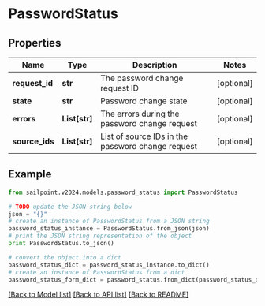 # PasswordStatus


## Properties

Name | Type | Description | Notes
------------ | ------------- | ------------- | -------------
**request_id** | **str** | The password change request ID | [optional] 
**state** | **str** | Password change state | [optional] 
**errors** | **List[str]** | The errors during the password change request | [optional] 
**source_ids** | **List[str]** | List of source IDs in the password change request | [optional] 

## Example

```python
from sailpoint.v2024.models.password_status import PasswordStatus

# TODO update the JSON string below
json = "{}"
# create an instance of PasswordStatus from a JSON string
password_status_instance = PasswordStatus.from_json(json)
# print the JSON string representation of the object
print PasswordStatus.to_json()

# convert the object into a dict
password_status_dict = password_status_instance.to_dict()
# create an instance of PasswordStatus from a dict
password_status_form_dict = password_status.from_dict(password_status_dict)
```
[[Back to Model list]](../README.md#documentation-for-models) [[Back to API list]](../README.md#documentation-for-api-endpoints) [[Back to README]](../README.md)


